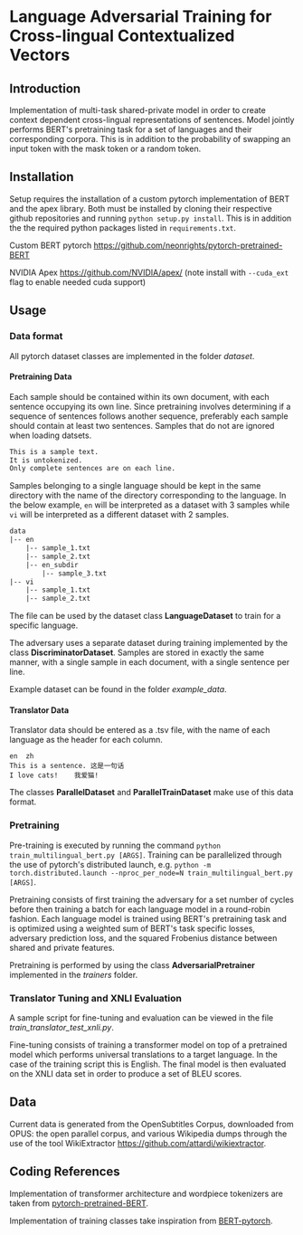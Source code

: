 # Language Adversarial Training for Cross-lingual Contextualized Vectors

## Introduction
Implementation of multi-task shared-private model in order to create context dependent cross-lingual representations of sentences.  Model jointly performs BERT's pretraining task for a set of languages and their corresponding corpora.  This is in addition to the probability of swapping an input token with the mask token or a random token.

## Installation
Setup requires the installation of a custom pytorch implementation of BERT and the apex library.  Both must be installed by cloning their respective github repositories and running ```python setup.py install```.  This is in addition the the required python packages listed in ```requirements.txt```.

Custom BERT pytorch <https://github.com/neonrights/pytorch-pretrained-BERT>

NVIDIA Apex <https://github.com/NVIDIA/apex/> (note install with ```--cuda_ext``` flag to enable needed cuda support)

## Usage

### Data format
All pytorch dataset classes are implemented in the folder *dataset*.

#### Pretraining Data
Each sample should be contained within its own document, with each sentence occupying its own line.  Since pretraining involves determining if a sequence of sentences follows another sequence, preferably each sample should contain at least two sentences.  Samples that do not are ignored when loading datsets.

```txt
This is a sample text.
It is untokenized.
Only complete sentences are on each line.
```

Samples belonging to a single language should be kept in the same directory with the name of the directory corresponding to the language.  In the below example, ```en``` will be interpreted as a dataset with 3 samples while ```vi``` will be interpreted as a different dataset with 2 samples.

```txt
data
|-- en
    |-- sample_1.txt
    |-- sample_2.txt
    |-- en_subdir
        |-- sample_3.txt
|-- vi
    |-- sample_1.txt
    |-- sample_2.txt
```

The file can be used by the dataset class **LanguageDataset** to train for a specific language.

The adversary uses a separate dataset during training implemented by the class **DiscriminatorDataset**.  Samples are stored in exactly the same manner, with a single sample in each document, with a single sentence per line.

Example dataset can be found in the folder *example_data*.

#### Translator Data
Translator data should be entered as a .tsv file, with the name of each language as the header for each column.

```tsv
en	zh
This is a sentence.	这是一句话
I love cats!	我爱猫!
```

The classes **ParallelDataset** and **ParallelTrainDataset** make use of this data format.

### Pretraining
Pre-training is executed by running the command ```python train_multilingual_bert.py [ARGS]```.  Training can be parallelized through the use of pytorch's distributed launch, e.g. ```python -m torch.distributed.launch --nproc_per_node=N train_multilingual_bert.py [ARGS]```.

Pretraining consists of first training the adversary for a set number of cycles before then training a batch for each language model in a round-robin fashion.  Each language model is trained using BERT's pretraining task and is optimized using a weighted sum of BERT's task specific losses, adversary prediction loss, and the squared Frobenius distance between shared and private features.

Pretraining is performed by using the class **AdversarialPretrainer** implemented in the *trainers* folder.

### Translator Tuning and XNLI Evaluation
A sample script for fine-tuning and evaluation can be viewed in the file *train_translator_test_xnli.py*.

Fine-tuning consists of training a transformer model on top of a pretrained model which performs universal translations to a target language.  In the case of the training script this is English.  The final model is then evaluated on the XNLI data set in order to produce a set of BLEU scores.

## Data
Current data is generated from the OpenSubtitles Corpus, downloaded from OPUS: the open parallel corpus, and various Wikipedia dumps through the use of the tool WikiExtractor <https://github.com/attardi/wikiextractor>.

## Coding References
Implementation of transformer architecture and wordpiece tokenizers are taken from [pytorch-pretrained-BERT](https://github.com/huggingface/pytorch-pretrained-BERT).

Implementation of training classes take inspiration from [BERT-pytorch](https://github.com/codertimo/BERT-pytorch).
